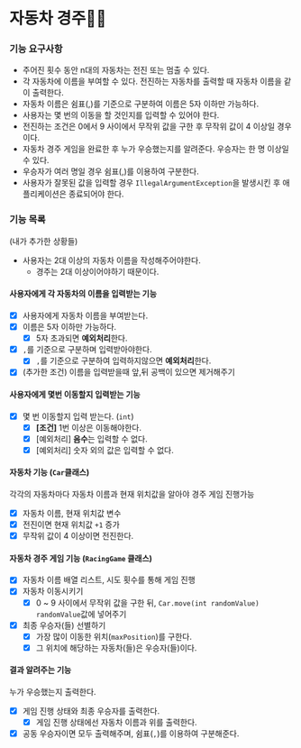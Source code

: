 # 자동차 경주🚗🚕

### 기능 요구사항

- 주어진 횟수 동안 n대의 자동차는 전진 또는 멈출 수 있다.
- 각 자동차에 이름을 부여할 수 있다. 전진하는 자동차를 출력할 때 자동차 이름을 같이 출력한다.
- 자동차 이름은 쉼표(,)를 기준으로 구분하여 이름은 5자 이하만 가능하다.
- 사용자는 몇 번의 이동을 할 것인지를 입력할 수 있어야 한다.
- 전진하는 조건은 0에서 9 사이에서 무작위 값을 구한 후 무작위 값이 4 이상일 경우이다.
- 자동차 경주 게임을 완료한 후 누가 우승했는지를 알려준다. 우승자는 한 명 이상일 수 있다.
- 우승자가 여러 명일 경우 쉼표(,)를 이용하여 구분한다.
- 사용자가 잘못된 값을 입력할 경우 `IllegalArgumentException`을 발생시킨 후 애플리케이션은 종료되어야 한다.

### 기능 목록

(내가 추가한 상황들)

- 사용자는 2대 이상의 자동차 이름을 작성해주어야한다.
    - 경주는 2대 이상이어야하기 때문이다.

#### 사용자에게 각 자동차의 이름을 입력받는 기능

- [x] 사용자에게 자동차 이름을 부여받는다.
- [x] 이름은 5자 이하만 가능하다.
    - [x] 5자 초과되면 **예외처리**한다.
- [x] `,`를 기준으로 구분하며 입력받아야한다.
    - [x] `,`를 기준으로 구분하여 입력하지않으면 **예외처리**한다.
- [x] (추가한 조건) 이름을 입력받을때 앞,뒤 공백이 있으면 제거해주기

#### 사용자에게 몇번 이동할지 입력받는 기능

- [x] 몇 번 이동할지 입력 받는다. (`int`)
    - [x] **[조건]** 1번 이상은 이동해야한다.
    - [x] [예외처리] **음수**는 입력할 수 없다.
    - [x] [예외처리] 숫자 외의 값은 입력할 수 없다.

#### 자동차 기능 (`Car`클래스)

각각의 자동차마다 자동차 이름과 현재 위치값을 알아야 경주 게임 진행가능

- [x] 자동차 이름, 현재 위치값 변수
- [x] 전진이면 현재 위치값 `+1` 증가
- [x] 무작위 값이 4 이상이면 전진한다.

#### 자동차 경주 게임 기능 (`RacingGame` 클래스)

- [x] 자동차 이름 배열 리스트, 시도 횟수를 통해 게임 진행
- [x] 자동차 이동시키기
    - [x] 0 ~ 9 사이에서 무작위 값을 구한 뒤, `Car.move(int randomValue)` `randomValue`값에 넣어주기
- [x] 최종 우승자(들) 선별하기
    - [x] 가장 많이 이동한 위치(`maxPosition`)를 구한다.
    - [x] 그 위치에 해당하는 자동차(들)은 우승자(들)이다.

#### 결과 알려주는 기능

누가 우승했는지 출력한다.

- [x] 게임 진행 상태와 최종 우승자를 출력한다.
    - [x] 게임 진행 상태에선 자동차 이름과 위를 출력한다.
- [x] 공동 우승자이면 모두 출력해주며, 쉼표(`,`)를 이용하여 구분해준다.
